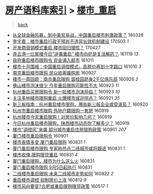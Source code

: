 [房产语料库索引](../../README.md)  > [楼市_重启](楼市_重启.md)
====
> [back](../README.md)

- [从全球金融风暴，到中美贸易战，中国重启楼市刺激政策？](http://jkwz.applinzi.com/ittc/7084722841369183238.html#%E4%BB%8E%E5%85%A8%E7%90%83%E9%87%91%E8%9E%8D%E9%A3%8E%E6%9A%B4%EF%BC%8C%E5%88%B0%E4%B8%AD%E7%BE%8E%E8%B4%B8%E6%98%93%E6%88%98%EF%BC%8C%E4%B8%AD%E5%9B%BD%E9%87%8D%E5%90%AF%E6%A5%BC%E5%B8%82%E5%88%BA%E6%BF%80%E6%94%BF%E7%AD%96%EF%BC%9F) 180326  
- [李宇嘉：楼市重启行政干预并不违背长效机制建设](http://jkwz.applinzi.com/ittc/6963232302535558148.html#%E6%9D%8E%E5%AE%87%E5%98%89%EF%BC%9A%E6%A5%BC%E5%B8%82%E9%87%8D%E5%90%AF%E8%A1%8C%E6%94%BF%E5%B9%B2%E9%A2%84%E5%B9%B6%E4%B8%8D%E8%BF%9D%E8%83%8C%E9%95%BF%E6%95%88%E6%9C%BA%E5%88%B6%E5%BB%BA%E8%AE%BE) 170503 *1* 
- [开发商营销模式重启 楼市回归理性？](http://jkwz.applinzi.com/ittc/6961151066258277380.html#%E5%BC%80%E5%8F%91%E5%95%86%E8%90%A5%E9%94%80%E6%A8%A1%E5%BC%8F%E9%87%8D%E5%90%AF+%E6%A5%BC%E5%B8%82%E5%9B%9E%E5%BD%92%E7%90%86%E6%80%A7%EF%BC%9F) 170427  
- [连云港一烂尾楼今日“逆袭重启” 楼市向好是复活解药？](http://jkwz.applinzi.com/ittc/6902233041212015620.html#%E8%BF%9E%E4%BA%91%E6%B8%AF%E4%B8%80%E7%83%82%E5%B0%BE%E6%A5%BC%E4%BB%8A%E6%97%A5%E2%80%9C%E9%80%86%E8%A2%AD%E9%87%8D%E5%90%AF%E2%80%9D+%E6%A5%BC%E5%B8%82%E5%90%91%E5%A5%BD%E6%98%AF%E5%A4%8D%E6%B4%BB%E8%A7%A3%E8%8D%AF%EF%BC%9F) 161119 *13* 
- [政府重启楼市限购令  资金涌入邮市](http://jkwz.applinzi.com/ittc/6887699847016088580.html#%E6%94%BF%E5%BA%9C%E9%87%8D%E5%90%AF%E6%A5%BC%E5%B8%82%E9%99%90%E8%B4%AD%E4%BB%A4++%E8%B5%84%E9%87%91%E6%B6%8C%E5%85%A5%E9%82%AE%E5%B8%82) 161011  
- [楼市十月围城：中国重启调控模式，高房价再到十字路口](http://jkwz.applinzi.com/ittc/6887267377317676036.html#%E6%A5%BC%E5%B8%82%E5%8D%81%E6%9C%88%E5%9B%B4%E5%9F%8E%EF%BC%9A%E4%B8%AD%E5%9B%BD%E9%87%8D%E5%90%AF%E8%B0%83%E6%8E%A7%E6%A8%A1%E5%BC%8F%EF%BC%8C%E9%AB%98%E6%88%BF%E4%BB%B7%E5%86%8D%E5%88%B0%E5%8D%81%E5%AD%97%E8%B7%AF%E5%8F%A3) 161010 *3* 
- [南京重启楼市限购 民众欲离婚购房](http://jkwz.applinzi.com/ittc/6882682629505156101.html#%E5%8D%97%E4%BA%AC%E9%87%8D%E5%90%AF%E6%A5%BC%E5%B8%82%E9%99%90%E8%B4%AD+%E6%B0%91%E4%BC%97%E6%AC%B2%E7%A6%BB%E5%A9%9A%E8%B4%AD%E6%88%BF) 160927  
- [楼市一周回顾：南京重启限购 碧桂园跻身2千亿俱乐部](http://jkwz.applinzi.com/ittc/6882124568004658181.html#%E6%A5%BC%E5%B8%82%E4%B8%80%E5%91%A8%E5%9B%9E%E9%A1%BE%EF%BC%9A%E5%8D%97%E4%BA%AC%E9%87%8D%E5%90%AF%E9%99%90%E8%B4%AD+%E7%A2%A7%E6%A1%82%E5%9B%AD%E8%B7%BB%E8%BA%AB2%E5%8D%83%E4%BA%BF%E4%BF%B1%E4%B9%90%E9%83%A8) 160926 *2* 
- [佛山楼市泡沫很少 今年重启限购可能性不大](http://jkwz.applinzi.com/ittc/6881115942704120836.html#%E4%BD%9B%E5%B1%B1%E6%A5%BC%E5%B8%82%E6%B3%A1%E6%B2%AB%E5%BE%88%E5%B0%91+%E4%BB%8A%E5%B9%B4%E9%87%8D%E5%90%AF%E9%99%90%E8%B4%AD%E5%8F%AF%E8%83%BD%E6%80%A7%E4%B8%8D%E5%A4%A7) 160923 *11* 
- [杭州重启买房限购令 新一轮楼市泡沫将临？](http://jkwz.applinzi.com/ittc/6881089030430655492.html#%E6%9D%AD%E5%B7%9E%E9%87%8D%E5%90%AF%E4%B9%B0%E6%88%BF%E9%99%90%E8%B4%AD%E4%BB%A4+%E6%96%B0%E4%B8%80%E8%BD%AE%E6%A5%BC%E5%B8%82%E6%B3%A1%E6%B2%AB%E5%B0%86%E4%B8%B4%EF%BC%9F) 160923 *10* 
- [关注多地楼市限购重启 火爆楼市或迎拐点？](http://jkwz.applinzi.com/ittc/6880255702118958085.html#%E5%85%B3%E6%B3%A8%E5%A4%9A%E5%9C%B0%E6%A5%BC%E5%B8%82%E9%99%90%E8%B4%AD%E9%87%8D%E5%90%AF+%E7%81%AB%E7%88%86%E6%A5%BC%E5%B8%82%E6%88%96%E8%BF%8E%E6%8B%90%E7%82%B9%EF%BC%9F) 160921 *35* 
- [新三板指南：杭州重启楼市限购，哪些新三板企业或受波及？](http://jkwz.applinzi.com/ittc/6879882475999855621.html#%E6%96%B0%E4%B8%89%E6%9D%BF%E6%8C%87%E5%8D%97%EF%BC%9A%E6%9D%AD%E5%B7%9E%E9%87%8D%E5%90%AF%E6%A5%BC%E5%B8%82%E9%99%90%E8%B4%AD%EF%BC%8C%E5%93%AA%E4%BA%9B%E6%96%B0%E4%B8%89%E6%9D%BF%E4%BC%81%E4%B8%9A%E6%88%96%E5%8F%97%E6%B3%A2%E5%8F%8A%EF%BC%9F) 160920  
- [杭州市重启楼市限购 外地户籍限购一套房](http://jkwz.applinzi.com/ittc/6879627774129603588.html#%E6%9D%AD%E5%B7%9E%E5%B8%82%E9%87%8D%E5%90%AF%E6%A5%BC%E5%B8%82%E9%99%90%E8%B4%AD+%E5%A4%96%E5%9C%B0%E6%88%B7%E7%B1%8D%E9%99%90%E8%B4%AD%E4%B8%80%E5%A5%97%E6%88%BF) 160919  
- [杭州楼市今天重启限购！对房价影响几何？](http://jkwz.applinzi.com/ittc/6879599874164655108.html#%E6%9D%AD%E5%B7%9E%E6%A5%BC%E5%B8%82%E4%BB%8A%E5%A4%A9%E9%87%8D%E5%90%AF%E9%99%90%E8%B4%AD%EF%BC%81%E5%AF%B9%E6%88%BF%E4%BB%B7%E5%BD%B1%E5%93%8D%E5%87%A0%E4%BD%95%EF%BC%9F) 160919  
- [今日杭州重启楼市限购，陕西楼市动态你了解多少？](http://jkwz.applinzi.com/ittc/6879508303066973189.html#%E4%BB%8A%E6%97%A5%E6%9D%AD%E5%B7%9E%E9%87%8D%E5%90%AF%E6%A5%BC%E5%B8%82%E9%99%90%E8%B4%AD%EF%BC%8C%E9%99%95%E8%A5%BF%E6%A5%BC%E5%B8%82%E5%8A%A8%E6%80%81%E4%BD%A0%E4%BA%86%E8%A7%A3%E5%A4%9A%E5%B0%91%EF%BC%9F) 160919  
- [楼市“调控风”来袭 部分城市重启住房限购政策](http://jkwz.applinzi.com/ittc/6872888626106598404.html#%E6%A5%BC%E5%B8%82%E2%80%9C%E8%B0%83%E6%8E%A7%E9%A3%8E%E2%80%9D%E6%9D%A5%E8%A2%AD+%E9%83%A8%E5%88%86%E5%9F%8E%E5%B8%82%E9%87%8D%E5%90%AF%E4%BD%8F%E6%88%BF%E9%99%90%E8%B4%AD%E6%94%BF%E7%AD%96) 160901 *207* 
- [厦门楼市重启限购令](http://jkwz.applinzi.com/ittc/6872838641986044933.html#%E5%8E%A6%E9%97%A8%E6%A5%BC%E5%B8%82%E9%87%8D%E5%90%AF%E9%99%90%E8%B4%AD%E4%BB%A4) 160901  
- [楼市表情多变 厦门重启限购](http://jkwz.applinzi.com/ittc/6872646373425546244.html#%E6%A5%BC%E5%B8%82%E8%A1%A8%E6%83%85%E5%A4%9A%E5%8F%98+%E5%8E%A6%E9%97%A8%E9%87%8D%E5%90%AF%E9%99%90%E8%B4%AD) 160831 *1* 
- [厦门重启楼市限购 专家称热点二线城市或将跟进](http://jkwz.applinzi.com/ittc/6872632657296491524.html#%E5%8E%A6%E9%97%A8%E9%87%8D%E5%90%AF%E6%A5%BC%E5%B8%82%E9%99%90%E8%B4%AD+%E4%B8%93%E5%AE%B6%E7%A7%B0%E7%83%AD%E7%82%B9%E4%BA%8C%E7%BA%BF%E5%9F%8E%E5%B8%82%E6%88%96%E5%B0%86%E8%B7%9F%E8%BF%9B) 160831 *1* 
- [楼市收僵 限购限贷重启](http://jkwz.applinzi.com/ittc/6872572416353633285.html#%E6%A5%BC%E5%B8%82%E6%94%B6%E5%83%B5+%E9%99%90%E8%B4%AD%E9%99%90%E8%B4%B7%E9%87%8D%E5%90%AF) 160831 *4* 
- [厦门重启限购，楼市为什么这么火](http://jkwz.applinzi.com/ittc/6872546667722703876.html#%E5%8E%A6%E9%97%A8%E9%87%8D%E5%90%AF%E9%99%90%E8%B4%AD%EF%BC%8C%E6%A5%BC%E5%B8%82%E4%B8%BA%E4%BB%80%E4%B9%88%E8%BF%99%E4%B9%88%E7%81%AB) 160831  
- [厦门重启楼市限购 9月5日起执行](http://jkwz.applinzi.com/ittc/6872485526258582533.html#%E5%8E%A6%E9%97%A8%E9%87%8D%E5%90%AF%E6%A5%BC%E5%B8%82%E9%99%90%E8%B4%AD+9%E6%9C%885%E6%97%A5%E8%B5%B7%E6%89%A7%E8%A1%8C) 160831  
- [二线楼市重启限购 未来二线城市走势如何](http://jkwz.applinzi.com/ittc/6869128865703789573.html#%E4%BA%8C%E7%BA%BF%E6%A5%BC%E5%B8%82%E9%87%8D%E5%90%AF%E9%99%90%E8%B4%AD+%E6%9C%AA%E6%9D%A5%E4%BA%8C%E7%BA%BF%E5%9F%8E%E5%B8%82%E8%B5%B0%E5%8A%BF%E5%A6%82%E4%BD%95) 160822 *2* 
- [重启楼市调控 抑制房价上涨](http://jkwz.applinzi.com/ittc/6865468358199346180.html#%E9%87%8D%E5%90%AF%E6%A5%BC%E5%B8%82%E8%B0%83%E6%8E%A7+%E6%8A%91%E5%88%B6%E6%88%BF%E4%BB%B7%E4%B8%8A%E6%B6%A8) 160812 *9* 
- [楼市风向要变?合肥或重启限购限贷政策](http://jkwz.applinzi.com/ittc/6833253221745034244.html#%E6%A5%BC%E5%B8%82%E9%A3%8E%E5%90%91%E8%A6%81%E5%8F%98%3F%E5%90%88%E8%82%A5%E6%88%96%E9%87%8D%E5%90%AF%E9%99%90%E8%B4%AD%E9%99%90%E8%B4%B7%E6%94%BF%E7%AD%96) 160517 *1* 
